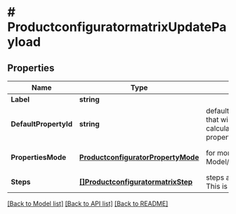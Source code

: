 # # ProductconfiguratormatrixUpdatePayload


## Properties 


Name | Type | Description | Notes
------------ | ------------- | ------------- | -------------
**Label**| **string** |   | [optional]
**DefaultPropertyId**| **string** | default_property_id is the id of the property that will be used as the starting point to calculate the differences between the properties.  | [optional]
**PropertiesMode**| [**ProductconfiguratorPropertyMode**](ProductconfiguratorPropertyMode.md) |  for more information please, see Model/ProductconfiguratorPropertyMode.php  | [optional] [default to UNKNOWN]
**Steps**| [**[]ProductconfiguratormatrixStep**](ProductconfiguratormatrixStep.md) | steps are the same as in the create request. This is a full replacement.  | [optional]


[[Back to Model list]](../../README.md#models) [[Back to API list]](../../README.md#endpoints) [[Back to README]](../../README.md)

